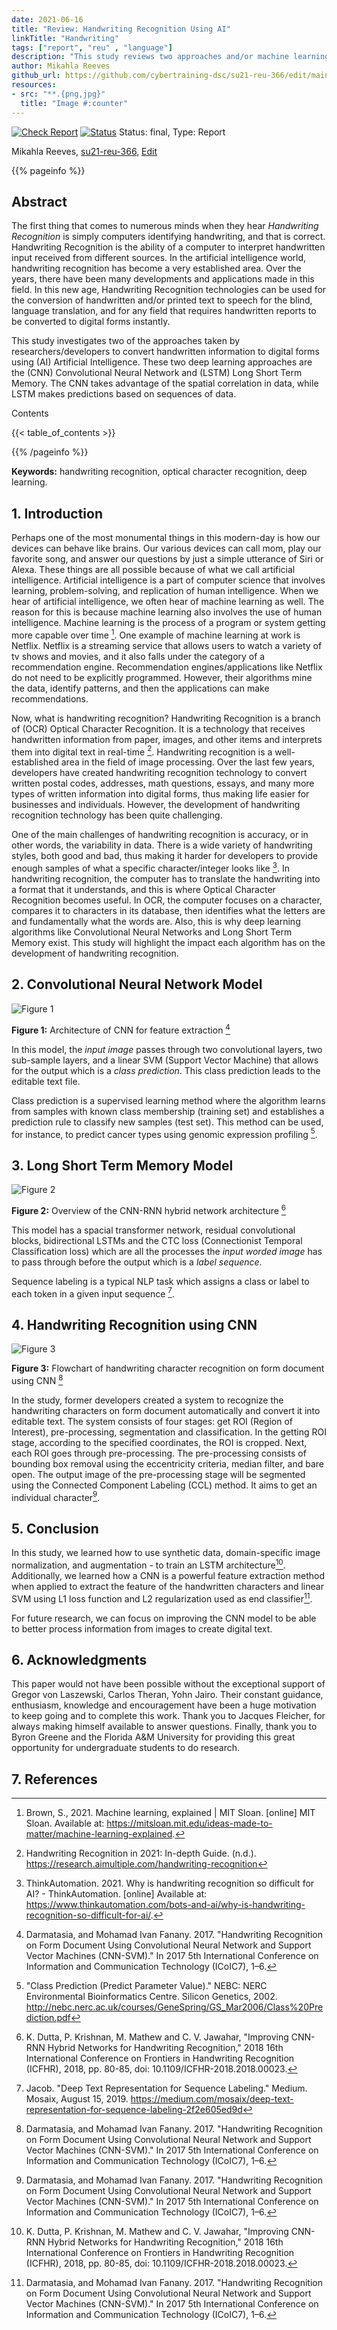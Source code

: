 ```yaml
---
date: 2021-06-16
title: "Review: Handwriting Recognition Using AI"
linkTitle: "Handwriting"
tags: ["report", "reu" , "language"]
description: "This study reviews two approaches and/or machine learning tools used by researchers/developers to convert handwritten information into digital forms using Artificial Intelligence."
author: Mikahla Reeves
github_url: https://github.com/cybertraining-dsc/su21-reu-366/edit/main/project/index.md
resources:
- src: "**.{png,jpg}"
  title: "Image #:counter"
---
```


[![Check Report](https://github.com/cybertraining-dsc/su21-reu-366/workflows/Check%20Report/badge.svg)](https://github.com/cybertraining-dsc/su21-reu-366/actions)
[![Status](https://github.com/cybertraining-dsc/su21-reu-366/workflows/Status/badge.svg)](https://github.com/cybertraining-dsc/su21-reu-366/actions)
Status: final, Type: Report

Mikahla Reeves, [su21-reu-366](https://github.com/cybertraining-dsc/su21-reu-366), [Edit](https://github.com/cybertraining-dsc/su21-reu-366/blob/main/project/index.md)

{{% pageinfo %}}

## Abstract

The first thing that comes to numerous minds when they hear *Handwriting Recognition* is simply computers identifying handwriting,
and that is correct. Handwriting Recognition is the ability of a computer to interpret handwritten input received from different sources. 
In the artificial intelligence world, handwriting recognition has become a very established area. Over the years, there have been many 
developments and applications made in this field. In this new age, Handwriting Recognition technologies can be used for the conversion of
handwritten and/or printed text to speech for the blind, language translation, and for any field that requires handwritten reports to be 
converted to digital forms instantly.

This study investigates two of the approaches taken by researchers/developers to convert handwritten information to digital 
forms using (AI) Artificial Intelligence. These two deep learning approaches are the (CNN) Convolutional Neural Network and 
(LSTM) Long Short Term Memory. The CNN takes advantage of the spatial correlation in data, while LSTM makes predictions based on sequences of data. 

Contents

{{< table_of_contents >}}

{{% /pageinfo %}}

**Keywords:** handwriting recognition, optical character recognition, deep learning.

## 1. Introduction

Perhaps one of the most monumental things in this modern-day is how our devices can behave like brains. Our various devices can call mom, play our favorite song,
and answer our questions by just a simple utterance of Siri or Alexa. These things are all possible because of what we call artificial intelligence. Artificial
intelligence is a part of computer science that involves learning, problem-solving, and replication of human intelligence. When we hear of artificial intelligence,
we often hear of machine learning as well. The reason for this is because machine learning also involves the use of human intelligence. Machine learning is the
process of a program or system getting more capable over time [^2]. One example of machine learning at work is Netflix. Netflix is a streaming service that allows
users to watch a variety of tv shows and movies, and it also falls under the category of a recommendation engine. Recommendation engines/applications like Netflix
do not need to be explicitly programmed. However, their algorithms mine the data, identify patterns, and then the applications can make recommendations.

Now, what is handwriting recognition? Handwriting Recognition is a branch of (OCR) Optical Character Recognition. It is a technology that receives handwritten
information from paper, images, and other items and interprets them into digital text in real-time [^1]. Handwriting recognition is a well-established area in the
field of image processing. Over the last few years, developers have created handwriting recognition technology to convert written postal codes, addresses, math questions,
essays, and many more types of written information into digital forms, thus making life easier for businesses and individuals. However, the development of handwriting
recognition technology has been quite challenging.

One of the main challenges of handwriting recognition is accuracy, or in other words, the variability in data. There is a wide variety of handwriting styles, both good and bad, 
thus making it harder for developers to provide enough samples of what a specific character/integer looks like [^3]. In handwriting recognition, the computer has to translate 
the handwriting into a format that it understands, and this is where Optical Character Recognition becomes useful. In OCR, the computer focuses on a character, compares it to 
characters in its database, then identifies what the letters are and fundamentally what the words are. Also, this is why deep learning algorithms like Convolutional Neural 
Networks and Long Short Term Memory exist. This study will highlight the impact each algorithm has on the development of handwriting recognition.

## 2. Convolutional Neural Network Model 

![Figure 1](https://github.com/cybertraining-dsc/su21-reu-366/raw/main/project/images/CNN.jpg)

**Figure 1:**  Architecture of CNN for feature extraction [^4]

In this model, the *input image* passes through two convolutional layers, two sub-sample layers, and a linear SVM (Support Vector Machine) that allows for the output
which is a *class prediction*. This class prediction leads to the editable text file. 

Class prediction is a supervised learning method where the algorithm learns from samples with known class membership (training set) and establishes a 
prediction rule to classify new samples (test set). This method can be used, for instance, to predict cancer types using genomic expression profiling [^8].

## 3. Long Short Term Memory Model

![Figure 2](https://github.com/cybertraining-dsc/su21-reu-366/raw/main/project/images/LSTM.jpg)

**Figure 2:** Overview of the CNN-RNN hybrid network architecture [^6]

This model has a spacial transformer network, residual convolutional blocks, bidirectional LSTMs and the CTC loss (Connectionist Temporal Classification loss)
which are all the processes the *input worded image* has to pass through before the output which is a *label sequence*.

Sequence labeling is a typical NLP task which assigns a class or label to each token in a given input sequence [^9].

## 4. Handwriting Recognition using CNN

![Figure 3](https://github.com/cybertraining-dsc/su21-reu-366/raw/main/project/images/HRS.png)

**Figure 3:** Flowchart of handwriting character recognition on form document using CNN [^4]

In the study, former developers created a system to recognize the handwriting characters on form document automatically and convert it into editable text.
The system consists of four stages: get ROI (Region of Interest), pre-processing, segmentation and classification. In the getting ROI stage, according to 
the specified coordinates, the ROI is cropped. Next, each ROI goes through pre-processing. The pre-processing consists of bounding box removal using
the eccentricity criteria, median filter, and bare open. The output image of the pre-processing stage will be segmented using the Connected Component
Labeling (CCL) method. It aims to get an individual character[^4].

## 5. Conclusion

In this study, we learned how to use synthetic data, domain-specific image normalization, and augmentation - to train an LSTM architecture[^6]. 
Additionally, we learned how a CNN is a powerful feature extraction method when applied to extract the feature of the handwritten characters and 
linear SVM using L1 loss function and L2 regularization used as end classifier[^4].

For future research, we can focus on improving the CNN model to be able to better process information from images to create digital text. 

## 6. Acknowledgments

This paper would not have been possible without the exceptional support of Gregor von Laszewski, Carlos Theran, Yohn Jairo.
Their constant guidance, enthusiasm, knowledge and encouragement have been a huge motivation to keep going and to complete this work.
Thank you to Jacques Fleicher, for always making himself available to answer questions. Finally, thank you to Byron Greene
and the Florida A&M University for providing this great opportunity for undergraduate students to do research.

## 7. References

[^1]: Handwriting Recognition in 2021: In-depth Guide. (n.d.). <https://research.aimultiple.com/handwriting-recognition>

[^2]: Brown, S., 2021. Machine learning, explained | MIT Sloan. [online] MIT Sloan. Available at: <https://mitsloan.mit.edu/ideas-made-to-matter/machine-learning-explained>.

[^3]: ThinkAutomation. 2021. Why is handwriting recognition so difficult for AI? - ThinkAutomation. [online] Available at: <https://www.thinkautomation.com/bots-and-ai/why-is-handwriting-recognition-so-difficult-for-ai/>.

[^4]: Darmatasia, and Mohamad Ivan Fanany. 2017. "Handwriting Recognition on Form Document Using Convolutional Neural Network and Support Vector Machines (CNN-SVM)." In 2017 5th International Conference on Information and Communication Technology (ICoIC7), 1–6.

[^5]: Ramakrishnan, A. G. "The Magic of Automated Recognition of Handwriting." Current Science 107, no. 2 (2014): 159-60. <http://www.jstor.org/stable/24103112>

[^6]: K. Dutta, P. Krishnan, M. Mathew and C. V. Jawahar, "Improving CNN-RNN Hybrid Networks for Handwriting Recognition," 2018 16th International Conference on Frontiers in Handwriting Recognition (ICFHR), 2018, pp. 80-85, doi: 10.1109/ICFHR-2018.2018.00023.

[^7]: S, Preetha, Afrid I M, Karthik Hebbar P, and Nishchay S K. 2020. "Machine Learning for Handwriting Recognition." International Journal of Computer (IJC) 38 (1), 93-101. <https://ijcjournal.org/index.php/InternationalJournalOfComputer/article/view/1637>

[^8]: "Class Prediction (Predict Parameter Value)." NEBC: NERC Environmental Bioinformatics Centre. Silicon Genetics, 2002. <http://nebc.nerc.ac.uk/courses/GeneSpring/GS_Mar2006/Class%20Prediction.pdf>

[^9]: Jacob. "Deep Text Representation for Sequence Labeling." Medium. Mosaix, August 15, 2019. <https://medium.com/mosaix/deep-text-representation-for-sequence-labeling-2f2e605ed9d>
